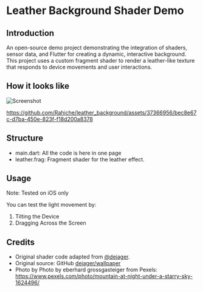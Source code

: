 # Leather Background Shader Demo

## Introduction
An open-source demo project demonstrating the integration of shaders, sensor data, and Flutter for creating a dynamic, interactive background. This project uses a custom fragment shader to render a leather-like texture that responds to device movements and user interactions.


## How it looks like
![Screenshot](https://i.imgur.com/SZvSU1T.png)



https://github.com/Rahiche/leather_background/assets/37366956/bec8e67c-d7ba-450e-823f-f18d200a8378



## Structure
- main.dart: All the code is here in one page
- leather.frag: Fragment shader for the leather effect.

## Usage
Note: Tested on iOS only

You can test the light movement by:
1. Tilting the Device
2. Dragging Across the Screen

## Credits
- Original shader code adapted from [@dejager](https://twitter.com/dejager).
- Original source: GitHub [dejager/wallpaper](https://github.com/dejager/wallpaper/)
- Photo by Photo by eberhard grossgasteiger from Pexels: https://www.pexels.com/photo/mountain-at-night-under-a-starry-sky-1624496/